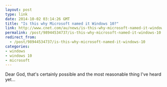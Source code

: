 ```yaml
---
layout: post
type: link
date: 2014-10-02 03:14:26 GMT
title: "Is this why Microsoft named it Windows 10?"
link: http://www.cnet.com/au/news/is-this-why-microsoft-named-it-windows-10/
permalink: /post/98944534737/is-this-why-microsoft-named-it-windows-10
redirect_from: 
  - /post/98944534737/is-this-why-microsoft-named-it-windows-10
categories:
- windows
- windows 10
- microsoft
---
```

<p>Dear God, that's certainly possible and the most reasonable thing I've heard yet...</p>